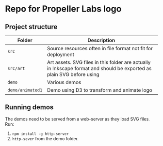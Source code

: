 # Repo for Propeller Labs logo

## Project structure
| Folder            | Description |
| ----------------- | ----------- |
| `src`             | Source resources often in file format not fit for deployment |
| `src/art`         | Art assets.  SVG files in this folder are actually in Inkscape format and should be exported as plain SVG before using |
| `demo`            | Various demos |
| `demo/animated1`  | Demo using D3 to transform and animate logo |

## Running demos 
The demos need to be served from a web-server as they load SVG files.  Run: 
1. `npm install -g http-server`
2. `http-sever` from the demo folder.